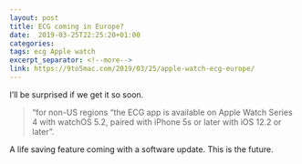 ```yaml
---
layout: post
title: ECG coming in Europe?
date:  2019-03-25T22:25:20+01:00
categories: 
tags: ecg Apple watch
excerpt_separator: <!--more-->
link: https://9to5mac.com/2019/03/25/apple-watch-ecg-europe/
---
```


I’ll be surprised if we get it so soon.

> “for non-US regions “the ECG app is available on Apple Watch Series 4 with watchOS 5.2, paired with iPhone 5s or later with iOS 12.2 or later”.

A life saving feature coming with a software update.
This is the future.

